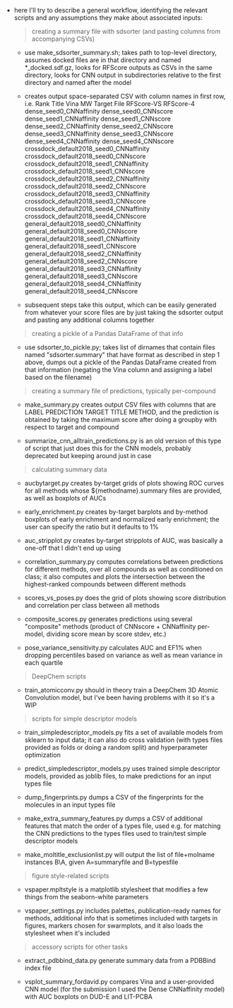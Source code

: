 - here I'll try to describe a general workflow, identifying the relevant
  scripts and any assumptions they make about associated inputs: 

  > creating a summary file with sdsorter (and pasting columns from accompanying CSVs) 
    + use make\_sdsorter\_summary.sh; takes path to top-level directory, assumes
      docked files are in that directory and named *\_docked.sdf.gz,
      looks for RFScore outputs as CSVs in the same directory, 
      looks for CNN output in subdirectories relative to the first directory
      and named after the model

    + creates output space-separated CSV with column names in first row, i.e. 
Rank Title Vina MW Target File RFScore-VS RFScore-4	dense\_seed0\_CNNaffinity dense\_seed0\_CNNscore dense\_seed1\_CNNaffinity dense\_seed1\_CNNscore dense\_seed2\_CNNaffinity dense\_seed2\_CNNscore dense\_seed3\_CNNaffinity dense\_seed3\_CNNscore dense\_seed4\_CNNaffinity dense\_seed4\_CNNscore crossdock\_default2018\_seed0\_CNNaffinity crossdock\_default2018\_seed0\_CNNscore crossdock\_default2018\_seed1\_CNNaffinity crossdock\_default2018\_seed1\_CNNscore crossdock\_default2018\_seed2\_CNNaffinity crossdock\_default2018\_seed2\_CNNscore crossdock\_default2018\_seed3\_CNNaffinity crossdock\_default2018\_seed3\_CNNscore crossdock\_default2018\_seed4\_CNNaffinity crossdock\_default2018\_seed4\_CNNscore general\_default2018\_seed0\_CNNaffinity general\_default2018\_seed0\_CNNscore general\_default2018\_seed1\_CNNaffinity general\_default2018\_seed1\_CNNscore general\_default2018\_seed2\_CNNaffinity general\_default2018\_seed2\_CNNscore general\_default2018\_seed3\_CNNaffinity general\_default2018\_seed3\_CNNscore general\_default2018\_seed4\_CNNaffinity general\_default2018\_seed4\_CNNscore 

    + subsequent steps take this output, which can be easily generated from
    whatever your score files are by just taking the sdsorter output and
    pasting any additional columns together

  > creating a pickle of a Pandas DataFrame of that info 

    + use sdsorter\_to\_pickle.py; takes list of dirnames that contain files
    named "sdsorter.summary" that have format as described in step 1 above,
    dumps out a pickle of the Pandas DataFrame created from that information
    (negating the Vina column and assigning a label based on the filename)

  > creating a summary file of predictions, typically per-compound 

    + make\_summary.py creates output CSV files with columns that are 
    LABEL PREDICTION TARGET TITLE METHOD, and the prediction is obtained by taking
    the maximum score after doing a groupby with respect to target and compound

    + summarize\_cnn\_alltrain\_predictions.py is an old version of this type of
    script that just does this for the CNN models, probably deprecated but
    keeping around just in case
 
  > calculating summary data
    
    + aucbytarget.py creates by-target grids of plots showing ROC curves for
    all methods whose ${methodname}.summary files are provided, as well as
    boxplots of AUCs

    + early\_enrichment.py creates by-target barplots and by-method boxplots of
    early enrichment and normalized early enrichment; the user can specify the
    ratio but it defaults to 1%

    + auc\_stripplot.py creates by-target stripplots of AUC, was basically a
    one-off that I didn't end up using
 
    + correlation\_summary.py computes correlations between predictions for
    different methods, over all compounds as well as conditioned on class; it
    also computes and plots the intersection between the highest-ranked
    compounds between different methods

    + scores\_vs\_poses.py does the grid of plots showing score distribution and
    correlation per class between all methods

    + composite\_scores.py generates predictions using several "composite"
      methods (product of CNNscore + CNNaffinity per-model, dividing score mean
      by score stdev, etc.)

    + pose\_variance\_sensitivity.py calculates AUC and EF1% when dropping
    percentiles based on variance as well as mean variance in each quartile

  > DeepChem scripts

    + train\_atomicconv.py should in theory train a DeepChem 3D Atomic
    Convolution model, but I've been having problems with it so it's a WIP

  > scripts for simple descriptor models

    + train\_simpledescriptor\_models.py fits a set of available models from
    sklearn to input data; it can also do cross validation (with types files
    provided as folds or doing a random split) and hyperparameter optimization

    + predict\_simpledescriptor\_models.py uses trained simple descriptor models,
    provided as joblib files, to make predictions for an input types file

    + dump\_fingerprints.py dumps a CSV of the fingerprints for the molecules in
    an input types file

    + make\_extra\_summary\_features.py dumps a CSV of additional features that
    match the order of a types file, used e.g. for matching the CNN predictions
    to the types files used to train/test simple descriptor models

    + make\_moltitle\_exclusionlist.py will output the list of file+molname
    instances B\A, given A=summaryfile and B=typesfile

  > figure style-related scripts

    + vspaper.mpltstyle is a matplotlib stylesheet that modifies a few things
    from the seaborn-white parameters

    + vspaper\_settings.py includes palettes, publication-ready names for
    methods, additional info that is sometimes included with targets in
    figures, markers chosen for swarmplots, and it also loads the stylesheet
    when it's included

  > accessory scripts for other tasks

    + extract\_pdbbind\_data.py generate summary data from a PDBBind index file

    + vsplot\_summary\_fordavid.py compares Vina and a user-provided CNN model
    (for the submission I used the Dense CNNaffinity model) with AUC boxplots
    on DUD-E and LIT-PCBA
